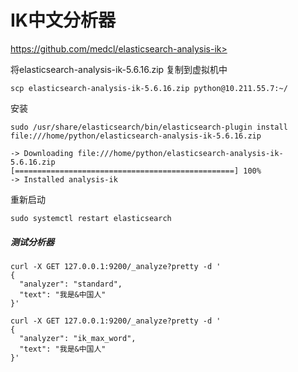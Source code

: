 # IK中文分析器

https://github.com/medcl/elasticsearch-analysis-ik>

将elasticsearch-analysis-ik-5.6.16.zip 复制到虚拟机中

```shell
scp elasticsearch-analysis-ik-5.6.16.zip python@10.211.55.7:~/
```

安装

```shell
sudo /usr/share/elasticsearch/bin/elasticsearch-plugin install file:///home/python/elasticsearch-analysis-ik-5.6.16.zip
```

```shell
-> Downloading file:///home/python/elasticsearch-analysis-ik-5.6.16.zip
[=================================================] 100%
-> Installed analysis-ik
```

重新启动

```shell
sudo systemctl restart elasticsearch
```

##### 测试分析器

```shell
curl -X GET 127.0.0.1:9200/_analyze?pretty -d '
{
  "analyzer": "standard",
  "text": "我是&中国人"
}'

curl -X GET 127.0.0.1:9200/_analyze?pretty -d '
{
  "analyzer": "ik_max_word",
  "text": "我是&中国人"
}'
```

### 